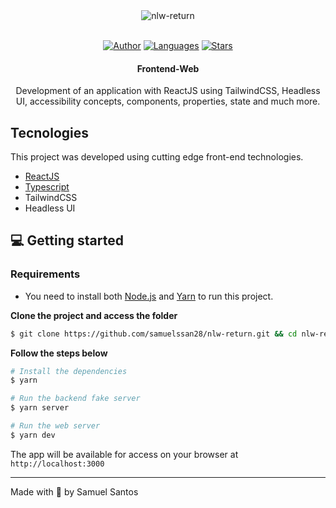 
<div align="center">
  <img src="https://i.imgur.com/iJJJutO.png" alt="nlw-return">
  
  <br/>
   <br/>

[![Author](https://img.shields.io/badge/author-samuelssan28-8257E5?style=flat-square)](https://github.com/samuelssan28)
[![Languages](https://img.shields.io/github/languages/count/samuelssan28/nlw-return?color=%238257E5&style=flat-square)](#)
[![Stars](https://img.shields.io/github/stars/samuelssan28/nlw-return?color=8257E5&style=flat-square)](https://github.com/samuelssan28/nlw-return/stargazers)

</div>

<h4 align="center">
  Frontend-Web
</h4>

<p align="center">
  Development of an application with ReactJS using TailwindCSS, Headless UI, accessibility concepts, components, properties, state and much more.
</p>


## Tecnologies
This project was developed using cutting edge front-end technologies.

- [ReactJS](https://reactjs.org/)
- [Typescript](https://www.typescriptlang.org/)
- TailwindCSS
- Headless UI

## 💻 Getting started

### Requirements

- You need to install both [Node.js](https://nodejs.org/en/download/) and [Yarn](https://yarnpkg.com/) to run this project.

**Clone the project and access the folder**

```bash
$ git clone https://github.com/samuelssan28/nlw-return.git && cd nlw-return
```

**Follow the steps below**

```bash
# Install the dependencies
$ yarn

# Run the backend fake server
$ yarn server

# Run the web server
$ yarn dev
```

The app will be available for access on your browser at `http://localhost:3000`


---

Made with 💜 by Samuel Santos 
